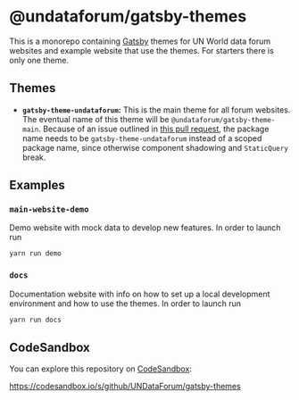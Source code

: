 # @undataforum/gatsby-themes

This is a monorepo containing [Gatsby](https://www.gatsbyjs.org/) themes for UN World data forum websites and example website that use the themes. For starters there is only one theme.

## Themes

- **`gatsby-theme-undataforum`:** This is the main theme for all forum websites. The eventual name of this theme will be `@undataforum/gatsby-theme-main`. Because of an issue outlined in [this pull request](https://github.com/gatsbyjs/gatsby/pull/10786), the package name needs to be `gatsby-theme-undataforum` instead of a scoped package name, since otherwise component shadowing and `StaticQuery` break.

## Examples

### `main-website-demo`

Demo website with mock data to develop new features. In order to launch run

```bash
yarn run demo
```

### `docs`

Documentation website with info on how to set up a local development environment and how to use the themes. In order to launch run

```bash
yarn run docs
```

## CodeSandbox

You can explore this repository on [CodeSandbox](https://codesandbox.io):

https://codesandbox.io/s/github/UNDataForum/gatsby-themes
